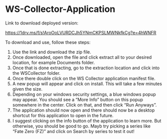 # WS-Collector-Application

Link to download deployed version:

https://1drv.ms/f/s!AroOoLVURDCJh5YNmCKPSLMWNkfkCg?e=4hWNFR

To download and use, follow these steps:
1.	Use the link and download the zip file.
2.	Once downloaded, open the file and click extract all to your desired location, for example Documents folder.
3.	Once that is done extracting, go to the extraction location and click into the WSCollector folder.
4.	Once there double click on the WS Collector application manifest file.
5.	A new popup will appear and click on install. This will take a few minutes given the size.
6.	Depending on your windows security settings, a blue windows popup may appear. You should see a “More Info” button on this popup somewhere in the center. Click on that, and then click “Run Anyways”.
7.	The application should now open and there should now be a desktop shortcut for this application to open in the future.
8.	I suggest clicking on the info button of the application to learn more. But otherwise, you should be good to go. Mayb try picking a series like “Fate Zero (FZ)” and click on Search by series to test it out!
